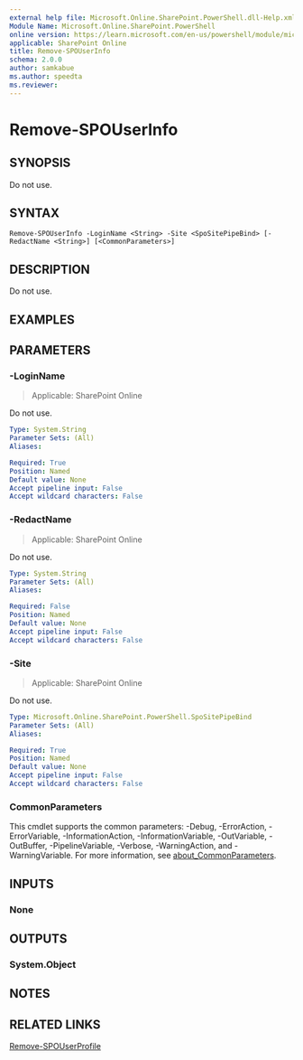 ```yaml
---
external help file: Microsoft.Online.SharePoint.PowerShell.dll-Help.xml
Module Name: Microsoft.Online.SharePoint.PowerShell
online version: https://learn.microsoft.com/en-us/powershell/module/microsoft.online.sharepoint.powershell/remove-spouserinfo
applicable: SharePoint Online
title: Remove-SPOUserInfo
schema: 2.0.0
author: samkabue
ms.author: speedta
ms.reviewer:
---
```


# Remove-SPOUserInfo

## SYNOPSIS

Do not use.

## SYNTAX

```
Remove-SPOUserInfo -LoginName <String> -Site <SpoSitePipeBind> [-RedactName <String>] [<CommonParameters>]
```

## DESCRIPTION

Do not use.

## EXAMPLES

## PARAMETERS

### -LoginName

> Applicable: SharePoint Online

Do not use.

```yaml
Type: System.String
Parameter Sets: (All)
Aliases:

Required: True
Position: Named
Default value: None
Accept pipeline input: False
Accept wildcard characters: False
```

### -RedactName

> Applicable: SharePoint Online

Do not use.

```yaml
Type: System.String
Parameter Sets: (All)
Aliases:

Required: False
Position: Named
Default value: None
Accept pipeline input: False
Accept wildcard characters: False
```

### -Site

> Applicable: SharePoint Online

Do not use.

```yaml
Type: Microsoft.Online.SharePoint.PowerShell.SpoSitePipeBind
Parameter Sets: (All)
Aliases:

Required: True
Position: Named
Default value: None
Accept pipeline input: False
Accept wildcard characters: False
```

### CommonParameters

This cmdlet supports the common parameters: -Debug, -ErrorAction, -ErrorVariable, -InformationAction, -InformationVariable, -OutVariable, -OutBuffer, -PipelineVariable, -Verbose, -WarningAction, and -WarningVariable. For more information, see [about_CommonParameters](https://go.microsoft.com/fwlink/?LinkID=113216).

## INPUTS

### None

## OUTPUTS

### System.Object

## NOTES

## RELATED LINKS

[Remove-SPOUserProfile](Remove-SPOUserProfile.md)
